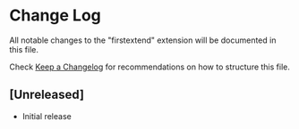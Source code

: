 # Change Log

All notable changes to the "firstextend" extension will be documented in this file.

Check [Keep a Changelog](http://keepachangelog.com/) for recommendations on how to structure this file.

## [Unreleased]

- Initial release